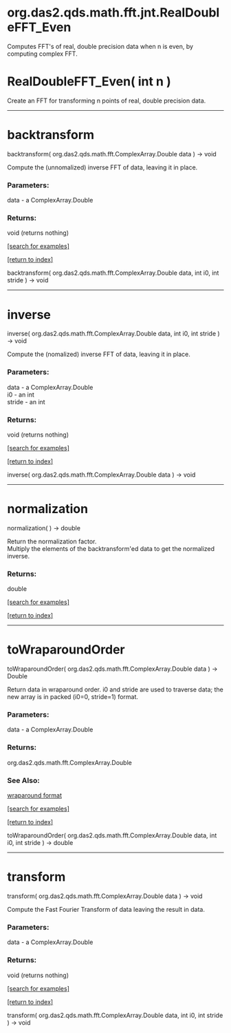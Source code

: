 # org.das2.qds.math.fft.jnt.RealDoubleFFT_Even

Computes FFT's of real, double precision data when n is even, by
 computing complex FFT.

# RealDoubleFFT_Even( int n )
Create an FFT for transforming n points of real, double precision data.

***
<a name="backtransform"></a>
# backtransform
backtransform( org.das2.qds.math.fft.ComplexArray.Double data ) &rarr; void

Compute the (unnomalized) inverse FFT of data, leaving it in place.

### Parameters:
data - a ComplexArray.Double

### Returns:
void (returns nothing)


<a href="https://github.com/autoplot/dev/search?q=backtransform&unscoped_q=backtransform">[search for examples]</a>

<a href="https://github.com/autoplot/documentation/blob/master/javadoc/index-all.md">[return to index]</a>

backtransform( org.das2.qds.math.fft.ComplexArray.Double data, int i0, int stride ) &rarr; void<br>
***
<a name="inverse"></a>
# inverse
inverse( org.das2.qds.math.fft.ComplexArray.Double data, int i0, int stride ) &rarr; void

Compute the (nomalized) inverse FFT of data, leaving it in place.

### Parameters:
data - a ComplexArray.Double
<br>i0 - an int
<br>stride - an int

### Returns:
void (returns nothing)


<a href="https://github.com/autoplot/dev/search?q=inverse&unscoped_q=inverse">[search for examples]</a>

<a href="https://github.com/autoplot/documentation/blob/master/javadoc/index-all.md">[return to index]</a>

inverse( org.das2.qds.math.fft.ComplexArray.Double data ) &rarr; void<br>
***
<a name="normalization"></a>
# normalization
normalization(  ) &rarr; double

Return the normalization factor.  
 Multiply the elements of the backtransform'ed data to get the normalized inverse.

### Returns:
double


<a href="https://github.com/autoplot/dev/search?q=normalization&unscoped_q=normalization">[search for examples]</a>

<a href="https://github.com/autoplot/documentation/blob/master/javadoc/index-all.md">[return to index]</a>

***
<a name="toWraparoundOrder"></a>
# toWraparoundOrder
toWraparoundOrder( org.das2.qds.math.fft.ComplexArray.Double data ) &rarr; Double

Return data in wraparound order.
 i0 and stride are used to traverse data; the new array is in 
 packed (i0=0, stride=1) format.

### Parameters:
data - a ComplexArray.Double

### Returns:
org.das2.qds.math.fft.ComplexArray.Double

### See Also:
<a href='https://git.uiowa.edu/jbf/autoplot/-/blob/master/doc/<a href="package-summary/html.md#wraparound">wraparound format</A>'><a href="package-summary.html#wraparound">wraparound format</A></a> <br>

<a href="https://github.com/autoplot/dev/search?q=toWraparoundOrder&unscoped_q=toWraparoundOrder">[search for examples]</a>

<a href="https://github.com/autoplot/documentation/blob/master/javadoc/index-all.md">[return to index]</a>

toWraparoundOrder( org.das2.qds.math.fft.ComplexArray.Double data, int i0, int stride ) &rarr; double<br>
***
<a name="transform"></a>
# transform
transform( org.das2.qds.math.fft.ComplexArray.Double data ) &rarr; void

Compute the Fast Fourier Transform of data leaving the result in data.

### Parameters:
data - a ComplexArray.Double

### Returns:
void (returns nothing)


<a href="https://github.com/autoplot/dev/search?q=transform&unscoped_q=transform">[search for examples]</a>

<a href="https://github.com/autoplot/documentation/blob/master/javadoc/index-all.md">[return to index]</a>

transform( org.das2.qds.math.fft.ComplexArray.Double data, int i0, int stride ) &rarr; void<br>
